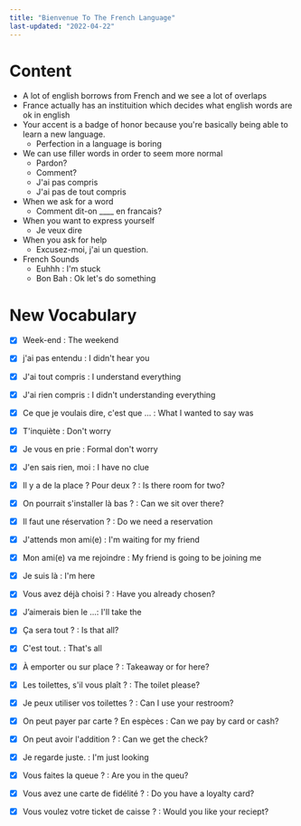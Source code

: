 ```yaml
---
title: "Bienvenue To The French Language"
last-updated: "2022-04-22"
---
```


# Content
- A lot of english borrows from French and we see a lot of overlaps 
- France actually has an instituition which decides what english words are ok in english
- Your accent is a badge of honor because you're basically being able to learn a new language. 
	- Perfection in a language is boring
- We can use filler words in order to seem more normal
	- Pardon?
	- Comment?
	- J'ai pas compris
	- J'ai pas de tout compris
- When we ask for a word
	- Comment dit-on \____ en francais?
- When you want to express yourself
	- Je veux dire
- When you ask for help
	- Excusez-moi, j'ai un question. 
- French Sounds
	- Euhhh  : I'm stuck
	- Bon Bah : Ok let's do something 


# New Vocabulary
- [x] Week-end : The weekend
- [x] j'ai pas entendu : I didn't hear you
- [x] J'ai tout compris : I understand everything
- [x]  J'ai rien compris : I didn't understanding everything
- [x]  Ce que je voulais dire, c'est que ... : What I wanted to say was
- [x]  T'inquiète : Don't worry
- [x]  Je vous en prie : Formal don't worry
- [x]  J'en sais rien, moi : I have no clue
- [x] Il y a de la place ? Pour deux ? : Is there room for two?
- [x]  On pourrait s'installer là bas ? : Can we sit over there?
- [x] Il faut une réservation ? : Do we need a reservation
- [x]  J'attends mon ami(e) : I'm waiting for my friend
- [x]  Mon ami(e) va me rejoindre : My friend is going to be joining me
- [x]  Je suis là : I'm here
- [x]  Vous avez déjà choisi ? : Have you already chosen?
- [x]  J’aimerais bien le ...: I'll take the
- [x]  Ça sera tout ? : Is that all?
- [x]  C'est tout. : That's all
- [x]  À emporter ou sur place ? : Takeaway or for here?
- [x]  Les toilettes, s'il vous plaît ? : The toilet please?
- [x]  Je peux utiliser vos toilettes ? : Can I use your restroom?
- [x] On peut payer par carte ? En espèces : Can we pay by card or cash?
- [x] On peut avoir l'addition ? : Can we get the check?
- [x]  Je regarde juste. : I'm just looking
- [x] Vous faites la queue ? : Are you in the queu?
- [x] Vous avez une carte de fidélité ? : Do you have a loyalty card?
- [x] Vous voulez votre ticket de caisse ? : Would you like your reciept?
 